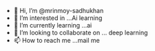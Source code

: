 - 👋 Hi, I’m @mrinmoy-sadhukhan
- 👀 I’m interested in ...Ai learning
- 🌱 I’m currently learning ...ai
- 💞️ I’m looking to collaborate on ... deep learning
- 📫 How to reach me ...mail me

<!---
mrinmoy-sadhukhan/mrinmoy-sadhukhan is a ✨ special ✨ repository because its `README.md` (this file) appears on your GitHub profile.
You can click the Preview link to take a look at your changes.
--->
